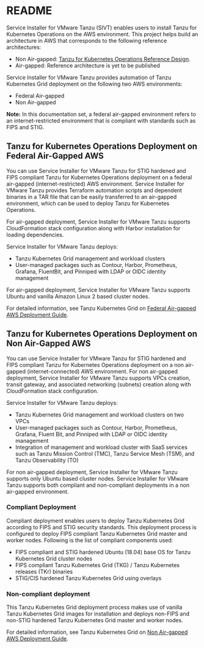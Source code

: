 <!--
# Copyright 2021 VMware, Inc
# SPDX-License-Identifier: BSD-2-Clause
-->
# README

Service Installer for VMware Tanzu (SIVT) enables users to install Tanzu for Kubernetes Operations on the AWS environment. This project helps build an architecture in AWS that corresponds to the following reference architectures:

- Non Air-gapped: [Tanzu for Kubernetes Operations Reference Design](https://docs.vmware.com/en/VMware-Tanzu/services/tanzu-reference-architecture/GUID-reference-designs-tko-on-aws.html).
- Air-gapped: Reference architecture is yet to be published

Service Installer for VMware Tanzu provides automation of Tanzu Kubernetes Grid deployment on the following two AWS environments:

- Federal Air-gapped
- Non Air-gapped

**Note:** In this documentation set, a federal air-gapped environment refers to an internet-restricted environment that is compliant with standards such as FIPS and STIG.

## Tanzu for Kubernetes Operations Deployment on Federal Air-Gapped AWS

You can use Service Installer for VMware Tanzu for STIG hardened and FIPS compliant Tanzu for Kubernetes Operations deployment on a federal air-gapped (internet-restricted) AWS environment. Service Installer for VMware Tanzu provides Terraform automation scripts and dependent binaries in a TAR file that can be easily transferred to an air-gapped environment, which can be used to deploy Tanzu for Kubernetes Operations.

For air-gapped deployment, Service Installer for VMware Tanzu supports CloudFormation stack configuration along with Harbor installation for loading dependencies.

Service Installer for VMware Tanzu deploys:

- Tanzu Kubernetes Grid management and workload clusters
- User-managed packages such as Contour, Harbor, Prometheus, Grafana, FluentBit, and Pinniped with LDAP or OIDC identity management

For air-gapped deployment, Service Installer for VMware Tanzu supports Ubuntu and vanilla Amazon Linux 2 based cluster nodes.

For detailed information, see Tanzu Kubernetes Grid on [Federal Air-gapped AWS Deployment Guide](../docs/product/release/AWS%20-%20Federal%20Airgap/AWSFederalAirgap-DeploymentGuide.md).

## Tanzu for Kubernetes Operations Deployment on Non Air-Gapped AWS

You can use Service Installer for VMware Tanzu for STIG hardened and FIPS compliant Tanzu for Kubernetes Operations deployment on a non air-gapped (internet-connected) AWS environment. For non air-gapped deployment, Service Installer for VMware Tanzu supports VPCs creation, transit gateway, and associated networking (subnets) creation along with CloudFormation stack configuration.

Service Installer for VMware Tanzu deploys:

- Tanzu Kubernetes Grid management and workload clusters on two VPCs
- User-managed packages such as Contour, Harbor, Prometheus, Grafana, Fluent Bit, and Pinniped with LDAP or OIDC identity management
- Integration of management and workload cluster with SaaS services such as Tanzu Mission Control (TMC), Tanzu Service Mesh (TSM), and Tanzu Observability (TO)

For non air-gapped deployment, Service Installer for VMware Tanzu supports only Ubuntu based cluster nodes. Service Installer for VMware Tanzu supports both compliant and non-compliant deployments in a non air-gapped environment.

### Compliant Deployment

Compliant deployment enables users to deploy Tanzu Kubernetes Grid according to FIPS and STIG security standards. This deployment process is configured to deploy FIPS compliant Tanzu Kubernetes Grid master and worker nodes. Following is the list of compliant components used:

- FIPS compliant and STIG hardened Ubuntu (18.04) base OS for Tanzu Kubernetes Grid cluster nodes
- FIPS compliant Tanzu Kubernetes Grid (TKG) / Tanzu Kubernetes releases (TKr) binaries
- STIG/CIS hardened Tanzu Kubernetes Grid using overlays

### Non-compliant deployment

This Tanzu Kubernetes Grid deployment process makes use of vanilla Tanzu Kubernetes Grid images for installation and deploys non-FIPS and non-STIG hardened Tanzu Kubernetes Grid master and worker nodes.

For detailed information, see Tanzu Kubernetes Grid on [Non Air-gapped AWS Deployment Guide](../docs/product/release/AWS%20-%20Non%20Airgap/AWSNonAirgap-DeploymentGuide.md).
